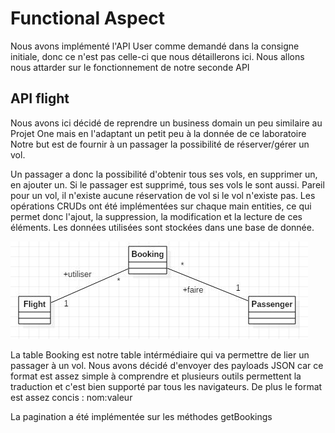 # Functional Aspect

Nous avons implémenté l'API User comme demandé dans la consigne initiale, donc ce n'est pas celle-ci que nous détaillerons ici. Nous allons nous attarder
sur le fonctionnement de notre seconde API

## API flight
Nous avons ici décidé de reprendre un business domain un peu similaire au Projet One mais en l'adaptant un petit peu à la donnée de ce laboratoire
Notre but est de fournir à un passager la possibilité de réserver/gérer un vol.

Un passager a donc la possibilité d'obtenir tous ses vols, en supprimer un, en ajouter un. Si le passager est supprimé, tous ses vols le sont aussi. Pareil pour un vol, il n'existe aucune réservation de vol si le vol n'existe pas. Les opérations CRUDs ont été implémentées sur chaque main entities, ce qui permet donc l'ajout, la suppression, la modification et la lecture de ces éléments. Les données utilisées sont stockées dans une base de donnée.

![](images/diag-api-flight.JPG)

La table Booking est notre table intérmédiaire qui va permettre de lier un passager à un vol. Nous avons décidé d'envoyer des payloads JSON car ce format est assez simple à comprendre et plusieurs outils permettent la traduction et c'est bien supporté par tous les navigateurs. De plus le format est assez concis : nom:valeur

La pagination a été implémentée sur les méthodes getBookings

